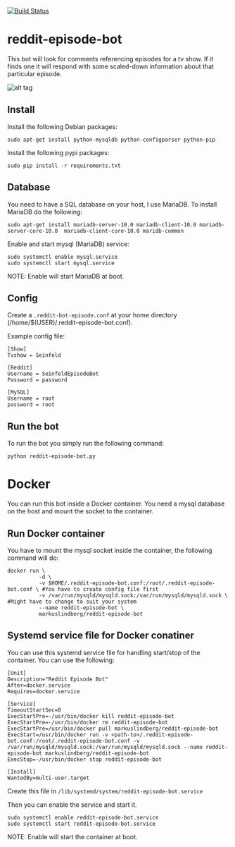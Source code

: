 [![Build Status](https://jenkins.lindberg.io/job/reddit-episode-bot/badge/icon)](https://jenkins.lindberg.io/job/reddit-episode-bot/)

# reddit-episode-bot
This bot will look for comments referencing episodes for a tv show. If it finds one it will respond with some scaled-down information about that particular episode.

![alt tag](https://raw.github.com/HeadlessChild/reddit-episode-bot/master/Screenshots/9h3ea.jpg)
## Install
Install the following Debian packages:
  ```
  sudo apt-get install python-mysqldb python-configparser python-pip
  ```

Install the following pypi packages:
  ```
  sudo pip install -r requirements.txt
  ```
  
## Database
You need to have a SQL database on your host, I use MariaDB. To install MariaDB do the following:  
  ```
  sudo apt-get install mariadb-server-10.0 mariadb-client-10.0 mariadb-server-core-10.0  mariadb-client-core-10.0 maridb-common
  ```
  
Enable and start mysql (MariaDB) service: 
  ```
  sudo systemctl enable mysql.service
  sudo systemctl start mysql.service
  ```

NOTE: Enable will start MariaDB at boot.

## Config
Create a ```.reddit-bot-episode.conf``` at your home directory (/home/$(USER)/.reddit-episode-bot.conf).

Example config file:
```
[Show]
Tvshow = Seinfeld

[Reddit]
Username = SeinfeldEpisodeBot
Password = password

[MySQL]
Username = root
password = root
```

## Run the bot
To run the bot you simply run the following command:
```
python reddit-episode-bot.py
```

# Docker
You can run this bot inside a Docker container. You need a mysql database on the host and mount the socket to the container.

## Run Docker container
You have to mount the mysql socket inside the container, the following command will do:

    docker run \
              -d \
              -v $HOME/.reddit-episode-bot.conf:/root/.reddit-episode-bot.conf \ #You have to create config file first
              -v /var/run/mysqld/mysqld.sock:/var/run/mysqld/mysqld.sock \  #Might have to change to suit your system
              --name reddit-episode-bot \
              markuslindberg/reddit-episode-bot

## Systemd service file for Docker conatiner
You can use this systemd service file for handling start/stop of the container. You can use the following:

    [Unit]
    Description="Reddit Episode Bot"
    After=docker.service
    Requires=docker.service
    
    [Service]
    TimeoutStartSec=0
    ExecStartPre=-/usr/bin/docker kill reddit-episode-bot
    ExecStartPre=-/usr/bin/docker rm reddit-episode-bot
    ExecStartPre=/usr/bin/docker pull markuslindberg/reddit-episode-bot
    ExecStart=/usr/bin/docker run -v <path-to>/.reddit-episode-bot.conf:/root/.reddit-episode-bot.conf -v /var/run/mysqld/mysqld.sock:/var/run/mysqld/mysqld.sock --name reddit-episode-bot markuslindberg/reddit-episode-bot
    ExecStop=-/usr/bin/docker stop reddit-episode-bot

    [Install]
    WantedBy=multi-user.target
    
Create this file in ```/lib/systemd/system/reddit-episode-bot.service```

Then you can enable the service and start it.

  ```
  sudo systemctl enable reddit-episode-bot.service
  sudo systemctl start reddit-episode-bot.service
  ```
NOTE: Enable will start the container at boot.
